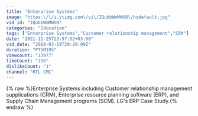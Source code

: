 ```yaml
---
title: "Enterprise Systems"
image: "https:\/\/i.ytimg.com\/vi\/IQubbWmMWU8\/hqdefault.jpg"
vid_id: "IQubbWmMWU8"
categories: "Education"
tags: ["Enterprise Systems","Customer relationship management","CRM"]
date: "2021-11-25T23:57:52+03:00"
vid_date: "2018-03-19T20:20:09Z"
duration: "PT5M19S"
viewcount: "13977"
likeCount: "156"
dislikeCount: "1"
channel: "RTL CMC"
---
```

{% raw %}Enterprise Systems including Customer relationship management supplications (CRM), Enterprise resource planning software (ERP), and Supply Chain Management programs (SCM). LG's ERP Case Study.{% endraw %}
